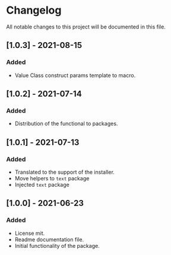# ChangelogAll notable changes to this project will be documented in this file.## [1.0.3] - 2021-08-15### Added- Value Class construct params template to macro.## [1.0.2] - 2021-07-14### Added- Distribution of the functional to packages.## [1.0.1] - 2021-07-13### Added- Translated to the support of the installer.- Move helpers to `text` package- Injected `text` package## [1.0.0] - 2021-06-23### Added- License mit.- Readme documentation file.- Initial functionality of the package.